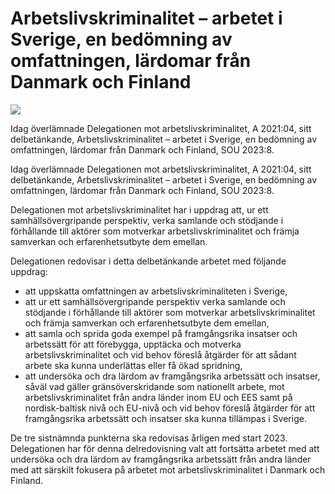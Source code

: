 # Arbetslivskriminalitet – arbetet i Sverige, en bedömning av omfattningen, lärdomar från Danmark och Finland

![](/contentassets/c9ca41d6a6d449b494d399b42bc0d7c8/sou20238.jpg?width=150&quality=85)

Idag överlämnade Delegationen mot arbetslivskriminalitet, A 2021:04, sitt delbetänkande, Arbetslivskriminalitet – arbetet i Sverige, en bedömning av omfattningen, lärdomar från Danmark och Finland, SOU 2023:8.

Idag överlämnade Delegationen mot arbetslivskriminalitet, A 2021:04, sitt delbetänkande, Arbetslivskriminalitet – arbetet i Sverige, en bedömning av omfattningen, lärdomar från Danmark och Finland, SOU 2023:8.

Delegationen mot arbetslivskriminalitet har i uppdrag att, ur ett samhällsövergripande perspektiv, verka samlande och stödjande i förhållande till aktörer som motverkar arbetslivskriminalitet och främja
samverkan och erfarenhetsutbyte dem emellan.

Delegationen redovisar i detta delbetänkande arbetet med följande uppdrag:

* att uppskatta omfattningen av arbetslivskriminaliteten i Sverige,
* att ur ett samhällsövergripande perspektiv verka samlande och stödjande
i förhållande till aktörer som motverkar arbetslivskriminalitet
och främja samverkan och erfarenhetsutbyte dem emellan,
* att samla och sprida goda exempel på framgångsrika insatser och
arbetssätt för att förebygga, upptäcka och motverka arbetslivskriminalitet
och vid behov föreslå åtgärder för att sådant arbete
ska kunna underlättas eller få ökad spridning,
* att undersöka och dra lärdom av framgångsrika arbetssätt och insatser,
såväl vad gäller gränsöverskridande som nationellt arbete,
mot arbetslivskriminalitet från andra länder inom EU och EES
samt på nordisk-baltisk nivå och EU-nivå och vid behov föreslå
åtgärder för att framgångsrika arbetssätt och insatser ska kunna
tillämpas i Sverige.

De tre sistnämnda punkterna ska redovisas årligen med start 2023.
Delegationen har för denna delredovisning valt att fortsätta arbetet
med att undersöka och dra lärdom av framgångsrika arbetssätt från
andra länder med att särskilt fokusera på arbetet mot arbetslivskriminalitet
i Danmark och Finland.
